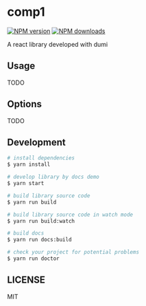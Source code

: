 # comp1

[![NPM version](https://img.shields.io/npm/v/comp1.svg?style=flat)](https://npmjs.org/package/comp1)
[![NPM downloads](http://img.shields.io/npm/dm/comp1.svg?style=flat)](https://npmjs.org/package/comp1)

A react library developed with dumi

## Usage

TODO

## Options

TODO

## Development

```bash
# install dependencies
$ yarn install

# develop library by docs demo
$ yarn start

# build library source code
$ yarn run build

# build library source code in watch mode
$ yarn run build:watch

# build docs
$ yarn run docs:build

# check your project for potential problems
$ yarn run doctor
```

## LICENSE

MIT
